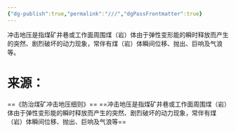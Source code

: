 ```yaml
---
{"dg-publish":true,"permalink":"///","dgPassFrontmatter":true}
---
```



冲击地压是指煤矿井巷或⼯作⾯周围煤（岩）体由于弹性变形能的瞬时释放⽽产⽣的突然、剧烈破坏的动⼒现象，常伴有煤（岩）体瞬间位移、抛出、巨响及⽓浪等。
# 来源：
==《防治煤矿冲击地压细则》==
==冲击地压是指煤矿井巷或⼯作⾯周围煤（岩）体由于弹性变形能的瞬时释放⽽产⽣的突然、剧烈破坏的动⼒现象，常伴有煤（岩）体瞬间位移、抛出、巨响及⽓浪等==